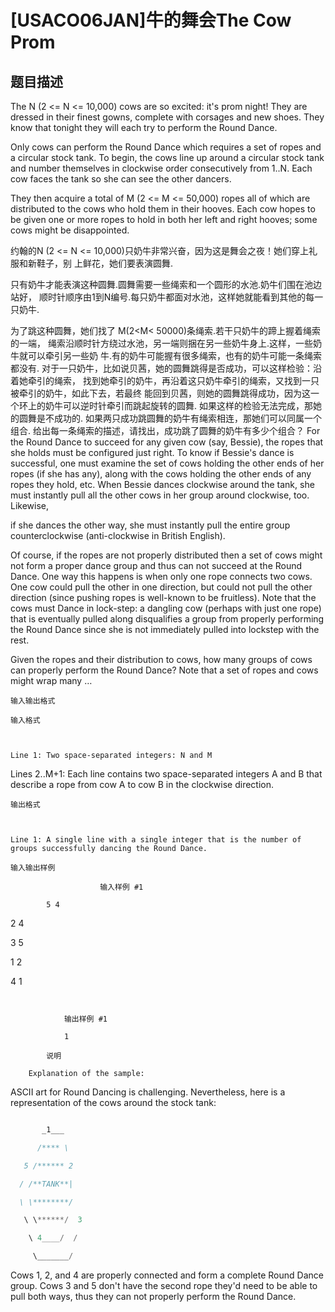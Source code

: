 # [USACO06JAN]牛的舞会The Cow Prom

## 题目描述

The N (2 <= N <= 10,000) cows are so excited: it's prom night! They are dressed in their finest gowns, complete with corsages and new shoes. They know that tonight they will each try to perform the Round Dance.

Only cows can perform the Round Dance which requires a set of ropes and a circular stock tank. To begin, the cows line up around a circular stock tank and number themselves in clockwise order consecutively from 1..N. Each cow faces the tank so she can see the other dancers.

They then acquire a total of M (2 <= M <= 50,000) ropes all of which are distributed to the cows who hold them in their hooves. Each cow hopes to be given one or more ropes to hold in both her left and right hooves; some cows might be disappointed.

约翰的N (2 <= N <= 10,000)只奶牛非常兴奋，因为这是舞会之夜！她们穿上礼服和新鞋子，别 上鲜花，她们要表演圆舞.

只有奶牛才能表演这种圆舞.圆舞需要一些绳索和一个圆形的水池.奶牛们围在池边站好， 顺时针顺序由1到N编号.每只奶牛都面对水池，这样她就能看到其他的每一只奶牛.

为了跳这种圆舞，她们找了 M(2<M< 50000)条绳索.若干只奶牛的蹄上握着绳索的一端， 绳索沿顺时针方绕过水池，另一端则捆在另一些奶牛身上.这样，一些奶牛就可以牵引另一些奶 牛.有的奶牛可能握有很多绳索，也有的奶牛可能一条绳索都没有. 对于一只奶牛，比如说贝茜，她的圆舞跳得是否成功，可以这样检验：沿着她牵引的绳索， 找到她牵引的奶牛，再沿着这只奶牛牵引的绳索，又找到一只被牵引的奶牛，如此下去，若最终 能回到贝茜，则她的圆舞跳得成功，因为这一个环上的奶牛可以逆时针牵引而跳起旋转的圆舞. 如果这样的检验无法完成，那她的圆舞是不成功的. 如果两只成功跳圆舞的奶牛有绳索相连，那她们可以同属一个组合. 给出每一条绳索的描述，请找出，成功跳了圆舞的奶牛有多少个组合？ For the Round Dance to succeed for any given cow (say, Bessie), the ropes that she holds must be configured just right. To know if Bessie's dance is successful, one must examine the set of cows holding the other ends of her ropes (if she has any), along with the cows holding the other ends of any ropes they hold, etc.  When Bessie dances clockwise around the tank, she must instantly pull all the other cows in her group around clockwise, too. Likewise,

if she dances the other way, she must instantly pull the entire group counterclockwise (anti-clockwise in British English).

Of course, if the ropes are not properly distributed then a set of cows might not form a proper dance group and thus can not succeed at the Round Dance. One way this happens is when only one rope connects two cows. One cow could pull the other in one direction, but could not pull the other direction (since pushing ropes is well-known to be fruitless). Note that the cows must Dance in lock-step: a dangling cow (perhaps with just one rope) that is eventually pulled along disqualifies a group from properly performing the Round Dance since she is not immediately pulled into lockstep with the rest.

Given the ropes and their distribution to cows, how many groups of cows can properly perform the Round Dance? Note that a set of ropes and cows might wrap many …

    输入输出格式

    输入格式

    

    Line 1: Two space-separated integers: N and M

Lines 2..M+1: Each line contains two space-separated integers A and B that describe a rope from cow A to cow B in the clockwise direction.

    输出格式

    

    Line 1: A single line with a single integer that is the number of groups successfully dancing the Round Dance.

    输入输出样例

                        输入样例 #1

            5 4

2 4

3 5

1 2

4 1
```


            输出样例 #1

            1
```


            

            说明

        Explanation of the sample:

ASCII art for Round Dancing is challenging. Nevertheless, here is a representation of the cows around the stock tank:

```cpp

       _1___

      /**** \

   5 /****** 2

  / /**TANK**|

  \ \********/

   \ \******/  3

    \ 4____/  /

     \_______/

```

Cows 1, 2, and 4 are properly connected and form a complete Round Dance group. Cows 3 and 5 don't have the second rope they'd need to be able to pull both ways, thus they can not properly perform the Round Dance.

    

    

<!--  -->

